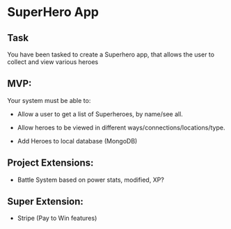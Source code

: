 # SuperHero App

## Task 

You have been tasked to create a Superhero app, that allows the user to collect and view various heroes

## MVP:

Your system must be able to:

* Allow a user to get a list of Superheroes, by name/see all.

* Allow heroes to be viewed in different ways/connections/locations/type.

* Add Heroes to local database (MongoDB)
 
## Project Extensions:

* Battle System based on power stats, modified, XP? 

## Super Extension:

* Stripe (Pay to Win features)